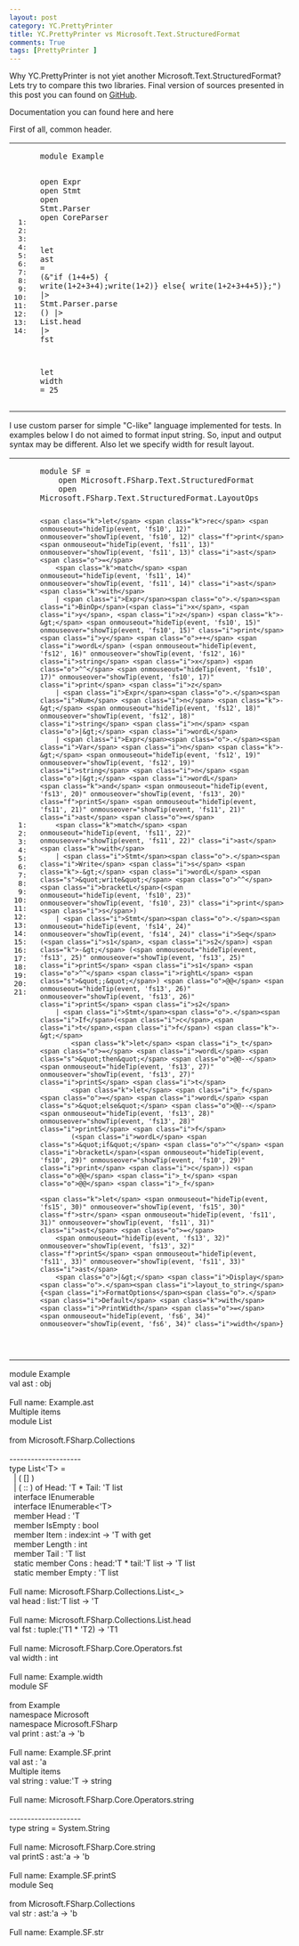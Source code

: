 ```yaml
---
layout: post
category: YC.PrettyPrinter
title: YC.PrettyPrinter vs Microsoft.Text.StructuredFormat
comments: True
tags: [PrettyPrinter ]
---
```


  <body>
    <div class="container">
      <div class="row">
        <div class="span9" id="main">

        
<p>Why YC.PrettyPrinter is not yiet another Microsoft.Text.StructuredFormat? Lets try to compare this two libraries. Final version of sources presented in this post you can found on <a href="https://github.com/YaccConstructor/YC.PrettyPrinter/blob/master/tests/Example/Program.fs">GitHub</a>.</p>

<p>Documentation you can found here and here</p>

<p>First of all, common header.</p>

<table class="pre"><tr><td class="lines"><pre class="fssnip"><span class="l"> 1: </span>
<span class="l"> 2: </span>
<span class="l"> 3: </span>
<span class="l"> 4: </span>
<span class="l"> 5: </span>
<span class="l"> 6: </span>
<span class="l"> 7: </span>
<span class="l"> 8: </span>
<span class="l"> 9: </span>
<span class="l">10: </span>
<span class="l">11: </span>
<span class="l">12: </span>
<span class="l">13: </span>
<span class="l">14: </span>
</pre></td>
<td class="snippet"><pre class="fssnip highlighted"><code lang="fsharp"><span class="k">module</span> <span onmouseout="hideTip(event, 'fs1', 1)" onmouseover="showTip(event, 'fs1', 1)" class="t">Example</span>

<span class="k">open</span> <span class="i">Expr</span>
<span class="k">open</span> <span class="i">Stmt</span>
<span class="k">open</span> <span class="i">Stmt</span><span class="o">.</span><span class="i">Parser</span>
<span class="k">open</span> <span class="i">CoreParser</span>

<span class="k">let</span> <span onmouseout="hideTip(event, 'fs2', 2)" onmouseover="showTip(event, 'fs2', 2)" class="i">ast</span> <span class="o">=</span> 
    (<span class="o">&amp;</span><span class="s">&quot;if (1+4+5) { write(1+2+3+4);write(1+2)} else{ write(1+2+3+4+5)};&quot;</span>)
    <span class="o">|&gt;</span> <span class="i">Stmt</span><span class="o">.</span><span class="i">Parser</span><span class="o">.</span><span class="i">parse</span> () 
    <span class="o">|&gt;</span> <span onmouseout="hideTip(event, 'fs3', 3)" onmouseover="showTip(event, 'fs3', 3)" class="t">List</span><span class="o">.</span><span onmouseout="hideTip(event, 'fs4', 4)" onmouseover="showTip(event, 'fs4', 4)" class="f">head</span>
    <span class="o">|&gt;</span> <span onmouseout="hideTip(event, 'fs5', 5)" onmouseover="showTip(event, 'fs5', 5)" class="f">fst</span>

<span class="k">let</span> <span onmouseout="hideTip(event, 'fs6', 6)" onmouseover="showTip(event, 'fs6', 6)" class="i">width</span> <span class="o">=</span> <span class="n">25</span>
</code></pre></td>
</tr>
</table>

<p>I use custom parser for simple "C-like" language implemented for tests. In examples below I do not aimed to format input string. So, input and output syntax may be different. Also let we specify width for result layout.</p>

<table class="pre"><tr><td class="lines"><pre class="fssnip"><span class="l"> 1: </span>
<span class="l"> 2: </span>
<span class="l"> 3: </span>
<span class="l"> 4: </span>
<span class="l"> 5: </span>
<span class="l"> 6: </span>
<span class="l"> 7: </span>
<span class="l"> 8: </span>
<span class="l"> 9: </span>
<span class="l">10: </span>
<span class="l">11: </span>
<span class="l">12: </span>
<span class="l">13: </span>
<span class="l">14: </span>
<span class="l">15: </span>
<span class="l">16: </span>
<span class="l">17: </span>
<span class="l">18: </span>
<span class="l">19: </span>
<span class="l">20: </span>
<span class="l">21: </span>
</pre></td>
<td class="snippet"><pre class="fssnip highlighted"><code lang="fsharp"><span class="k">module</span> <span onmouseout="hideTip(event, 'fs7', 7)" onmouseover="showTip(event, 'fs7', 7)" class="t">SF</span> <span class="o">=</span>
    <span class="k">open</span> <span onmouseout="hideTip(event, 'fs8', 8)" onmouseover="showTip(event, 'fs8', 8)" class="i">Microsoft</span><span class="o">.</span><span onmouseout="hideTip(event, 'fs9', 9)" onmouseover="showTip(event, 'fs9', 9)" class="i">FSharp</span><span class="o">.</span><span class="i">Text</span><span class="o">.</span><span class="i">StructuredFormat</span>
    <span class="k">open</span> <span onmouseout="hideTip(event, 'fs8', 10)" onmouseover="showTip(event, 'fs8', 10)" class="i">Microsoft</span><span class="o">.</span><span onmouseout="hideTip(event, 'fs9', 11)" onmouseover="showTip(event, 'fs9', 11)" class="i">FSharp</span><span class="o">.</span><span class="i">Text</span><span class="o">.</span><span class="i">StructuredFormat</span><span class="o">.</span><span class="i">LayoutOps</span>

    <span class="k">let</span> <span class="k">rec</span> <span onmouseout="hideTip(event, 'fs10', 12)" onmouseover="showTip(event, 'fs10', 12)" class="f">print</span> <span onmouseout="hideTip(event, 'fs11', 13)" onmouseover="showTip(event, 'fs11', 13)" class="i">ast</span> <span class="o">=</span>
        <span class="k">match</span> <span onmouseout="hideTip(event, 'fs11', 14)" onmouseover="showTip(event, 'fs11', 14)" class="i">ast</span> <span class="k">with</span>
        | <span class="i">Expr</span><span class="o">.</span><span class="i">BinOp</span>(<span class="i">x</span>, <span class="i">y</span>, <span class="i">z</span>) <span class="k">-&gt;</span> <span onmouseout="hideTip(event, 'fs10', 15)" onmouseover="showTip(event, 'fs10', 15)" class="i">print</span> <span class="i">y</span> <span class="o">++</span> <span class="i">wordL</span> (<span onmouseout="hideTip(event, 'fs12', 16)" onmouseover="showTip(event, 'fs12', 16)" class="i">string</span> <span class="i">x</span>) <span class="o">^^</span> <span onmouseout="hideTip(event, 'fs10', 17)" onmouseover="showTip(event, 'fs10', 17)" class="i">print</span> <span class="i">z</span>
        | <span class="i">Expr</span><span class="o">.</span><span class="i">Num</span> <span class="i">n</span> <span class="k">-&gt;</span> <span onmouseout="hideTip(event, 'fs12', 18)" onmouseover="showTip(event, 'fs12', 18)" class="i">string</span> <span class="i">n</span> <span class="o">|&gt;</span> <span class="i">wordL</span>
        | <span class="i">Expr</span><span class="o">.</span><span class="i">Var</span> <span class="i">n</span> <span class="k">-&gt;</span> <span onmouseout="hideTip(event, 'fs12', 19)" onmouseover="showTip(event, 'fs12', 19)" class="i">string</span> <span class="i">n</span> <span class="o">|&gt;</span> <span class="i">wordL</span>
    <span class="k">and</span> <span onmouseout="hideTip(event, 'fs13', 20)" onmouseover="showTip(event, 'fs13', 20)" class="f">printS</span> <span onmouseout="hideTip(event, 'fs11', 21)" onmouseover="showTip(event, 'fs11', 21)" class="i">ast</span> <span class="o">=</span>
        <span class="k">match</span> <span onmouseout="hideTip(event, 'fs11', 22)" onmouseover="showTip(event, 'fs11', 22)" class="i">ast</span> <span class="k">with</span>
        | <span class="i">Stmt</span><span class="o">.</span><span class="i">Write</span> <span class="i">s</span> <span class="k">-&gt;</span> <span class="i">wordL</span> <span class="s">&quot;write&quot;</span> <span class="o">^^</span> <span class="i">bracketL</span>(<span onmouseout="hideTip(event, 'fs10', 23)" onmouseover="showTip(event, 'fs10', 23)" class="i">print</span> <span class="i">s</span>)
        | <span class="i">Stmt</span><span class="o">.</span><span onmouseout="hideTip(event, 'fs14', 24)" onmouseover="showTip(event, 'fs14', 24)" class="i">Seq</span>(<span class="i">s1</span>, <span class="i">s2</span>) <span class="k">-&gt;</span> (<span onmouseout="hideTip(event, 'fs13', 25)" onmouseover="showTip(event, 'fs13', 25)" class="i">printS</span> <span class="i">s1</span> <span class="o">^^</span> <span class="i">rightL</span> <span class="s">&quot;;&quot;</span>) <span class="o">@@</span> <span onmouseout="hideTip(event, 'fs13', 26)" onmouseover="showTip(event, 'fs13', 26)" class="i">printS</span> <span class="i">s2</span>
        | <span class="i">Stmt</span><span class="o">.</span><span class="i">If</span>(<span class="i">c</span>,<span class="i">t</span>,<span class="i">f</span>) <span class="k">-&gt;</span> 
            <span class="k">let</span> <span class="i">_t</span> <span class="o">=</span> <span class="i">wordL</span> <span class="s">&quot;then&quot;</span> <span class="o">@@--</span> <span onmouseout="hideTip(event, 'fs13', 27)" onmouseover="showTip(event, 'fs13', 27)" class="i">printS</span> <span class="i">t</span>
            <span class="k">let</span> <span class="i">_f</span> <span class="o">=</span> <span class="i">wordL</span> <span class="s">&quot;else&quot;</span> <span class="o">@@--</span> <span onmouseout="hideTip(event, 'fs13', 28)" onmouseover="showTip(event, 'fs13', 28)" class="i">printS</span> <span class="i">f</span>
            (<span class="i">wordL</span> <span class="s">&quot;if&quot;</span> <span class="o">^^</span> <span class="i">bracketL</span>(<span onmouseout="hideTip(event, 'fs10', 29)" onmouseover="showTip(event, 'fs10', 29)" class="i">print</span> <span class="i">c</span>)) <span class="o">@@</span> <span class="i">_t</span> <span class="o">@@</span> <span class="i">_f</span> 
    
    <span class="k">let</span> <span onmouseout="hideTip(event, 'fs15', 30)" onmouseover="showTip(event, 'fs15', 30)" class="f">str</span> <span onmouseout="hideTip(event, 'fs11', 31)" onmouseover="showTip(event, 'fs11', 31)" class="i">ast</span> <span class="o">=</span> 
        <span onmouseout="hideTip(event, 'fs13', 32)" onmouseover="showTip(event, 'fs13', 32)" class="f">printS</span> <span onmouseout="hideTip(event, 'fs11', 33)" onmouseover="showTip(event, 'fs11', 33)" class="i">ast</span>
        <span class="o">|&gt;</span> <span class="i">Display</span><span class="o">.</span><span class="i">layout_to_string</span> {<span class="i">FormatOptions</span><span class="o">.</span><span class="i">Default</span> <span class="k">with</span> <span class="i">PrintWidth</span> <span class="o">=</span> <span onmouseout="hideTip(event, 'fs6', 34)" onmouseover="showTip(event, 'fs6', 34)" class="i">width</span>}
</code></pre></td>
</tr>
</table>

<div class="tip" id="fs1">module Example</div>
<div class="tip" id="fs2">val ast : obj<br /><br />Full name: Example.ast</div>
<div class="tip" id="fs3">Multiple items<br />module List<br /><br />from Microsoft.FSharp.Collections<br /><br />--------------------<br />type List&lt;&#39;T&gt; =<br />&#160;&#160;| ( [] )<br />&#160;&#160;| ( :: ) of Head: &#39;T * Tail: &#39;T list<br />&#160;&#160;interface IEnumerable<br />&#160;&#160;interface IEnumerable&lt;&#39;T&gt;<br />&#160;&#160;member Head : &#39;T<br />&#160;&#160;member IsEmpty : bool<br />&#160;&#160;member Item : index:int -&gt; &#39;T with get<br />&#160;&#160;member Length : int<br />&#160;&#160;member Tail : &#39;T list<br />&#160;&#160;static member Cons : head:&#39;T * tail:&#39;T list -&gt; &#39;T list<br />&#160;&#160;static member Empty : &#39;T list<br /><br />Full name: Microsoft.FSharp.Collections.List&lt;_&gt;</div>
<div class="tip" id="fs4">val head : list:&#39;T list -&gt; &#39;T<br /><br />Full name: Microsoft.FSharp.Collections.List.head</div>
<div class="tip" id="fs5">val fst : tuple:(&#39;T1 * &#39;T2) -&gt; &#39;T1<br /><br />Full name: Microsoft.FSharp.Core.Operators.fst</div>
<div class="tip" id="fs6">val width : int<br /><br />Full name: Example.width</div>
<div class="tip" id="fs7">module SF<br /><br />from Example</div>
<div class="tip" id="fs8">namespace Microsoft</div>
<div class="tip" id="fs9">namespace Microsoft.FSharp</div>
<div class="tip" id="fs10">val print : ast:&#39;a -&gt; &#39;b<br /><br />Full name: Example.SF.print</div>
<div class="tip" id="fs11">val ast : &#39;a</div>
<div class="tip" id="fs12">Multiple items<br />val string : value:&#39;T -&gt; string<br /><br />Full name: Microsoft.FSharp.Core.Operators.string<br /><br />--------------------<br />type string = System.String<br /><br />Full name: Microsoft.FSharp.Core.string</div>
<div class="tip" id="fs13">val printS : ast:&#39;a -&gt; &#39;b<br /><br />Full name: Example.SF.printS</div>
<div class="tip" id="fs14">module Seq<br /><br />from Microsoft.FSharp.Collections</div>
<div class="tip" id="fs15">val str : ast:&#39;a -&gt; &#39;b<br /><br />Full name: Example.SF.str</div>
</div>
</div>
</div>
</body>

